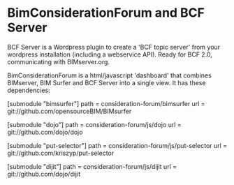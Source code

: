 BimConsiderationForum and BCF Server
===============================

BCF Server is a Wordpress plugin to create a 'BCF topic server' from your wordpress installation (including a webservice API).  Ready for BCF 2.0, communicating with BIMserver.org.

BimConsiderationForum is a html/javascript 'dashboard' that combines BIMserver, BIM Surfer and BCF Server into a single view.
It has these dependencies:

[submodule "bimsurfer"]
	path = consideration-forum/bimsurfer
	url = git://github.com/opensourceBIM/BIMsurfer

[submodule "dojo"]
	path = consideration-forum/js/dojo
	url = git://github.com/dojo/dojo

[submodule "put-selector"]
	path = consideration-forum/js/put-selector
	url = git://github.com/kriszyp/put-selector

[submodule "dijit"]
	path = consideration-forum/js/dijit
	url = git://github.com/dojo/dijit

